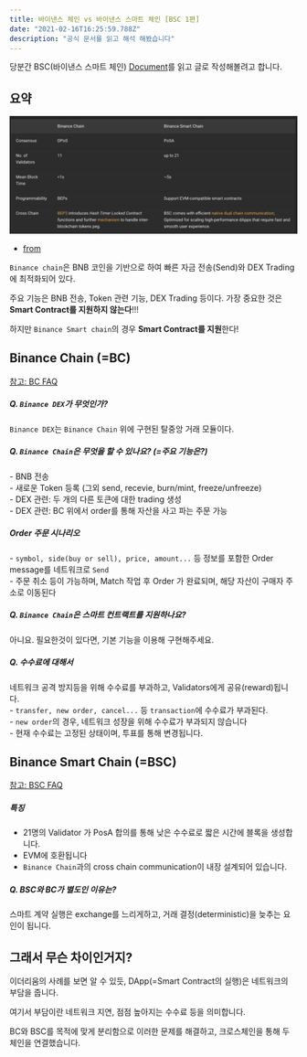 ```yaml
---
title: 바이낸스 체인 vs 바이낸스 스마트 체인 [BSC 1편]
date: "2021-02-16T16:25:59.788Z"
description: "공식 문서를 읽고 해석 해봤습니다"
---
```


당분간 BSC(바이낸스 스마트 체인) [Document](https://docs.binance.org/index.html)를 읽고 글로 작성해볼려고 합니다.

## 요약

![비교](./compare.png) 
- [from](https://docs.binance.org/smart-chain/guides/general.html)

`Binance chain`은 BNB 코인을 기반으로 하여 빠른 자금 전송(Send)와 DEX Trading에 최적화되어 있다.

주요 기능은 BNB 전송, Token 관련 기능, DEX Trading 등이다. 가장 중요한 것은 **Smart Contract를 지원하지 않는다**!!!



하지만 `Binance Smart chain`의 경우 **Smart Contract를 지원**한다!


## Binance Chain (=BC)

[참고: BC FAQ](https://docs.binance.org/faq/faq.html)

##### Q. `Binance DEX`가 무엇인가?

`Binance DEX`는 `Binance Chain` 위에 구현된 탈중앙 거래 모듈이다.

##### Q. `Binance Chain`은 무엇을 할 수 있나요? (=주요 기능은?)

\- BNB 전송</br>
\- 새로운 Token 등록 (그외 send, recevie, burn/mint, freeze/unfreeze)</br>
\- DEX 관련: 두 개의 다른 토큰에 대한 trading 생성</br>
\- DEX 관련: BC 위에서 order를 통해 자산을 사고 파는 주문 가능

##### Order 주문 시나리오

\- `symbol, side(buy or sell), price, amount...` 등 정보를 포함한 Order message를 네트워크로 `Send`</br>
\- 주문 취소 등이 가능하며, Match 작업 후 Order 가 완료되며, 해당 자산이 구매자 주소로 이동된다</br>

##### Q. `Binance Chain`은 스마트 컨트랙트를 지원하나요?

아니요. 필요한것이 있다면, 기본 기능을 이용해 구현해주세요.

##### Q. 수수료에 대해서

네트워크 공격 방지등을 위해 수수료를 부과하고, Validators에게 공유(reward)됩니다. <br/>
\- `transfer, new order, cancel...` 등 `transaction`에 수수료가 부과된다. <br/>
\- `new order`의 경우, 네트워크 성장을 위해 수수료가 부과되지 않습니다 <br/>
\- 현재 수수료는 고정된 상태이며, 투표를 통해 변경됩니다.


## Binance Smart Chain (=BSC)

[참고: BSC FAQ](https://docs.binance.org/faq/bsc/bsc.html)

##### 특징

- 21명의 Validator 가 PosA 합의를 통해 낮은 수수료로 짧은 시간에 블록을 생성합니다.
- EVM에 호환됩니다
- `Binance Chain`과의 cross chain communication이 내장 설계되어 있습니다.

##### Q. BSC와 BC가 별도인 이유는?

스마트 계약 실행은 exchange를 느리게하고, 거래 결정(deterministic)을 늦추는 요인이 됩니다.

## 그래서 무슨 차이인거지?

이더리움의 사례를 보면 알 수 있듯, DApp(=Smart Contract의 실행)은 네트워크의 부담을 줍니다. 

여기서 부담이란 네트워크 지연, 점점 높아지는 수수료 등을 의미합니다.

BC와 BSC를 목적에 맞게 분리함으로 이러한 문제를 해결하고, 크로스체인을 통해 두 체인을 연결했습니다.
